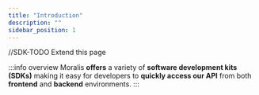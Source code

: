 ```yaml
---
title: "Introduction"
description: ""
sidebar_position: 1
---
```


//SDK-TODO Extend this page

:::info overview
Moralis **offers** a variety of **software development kits (SDKs)** making it easy for developers to **quickly access our API** from both **frontend** and **backend** environments.
:::
